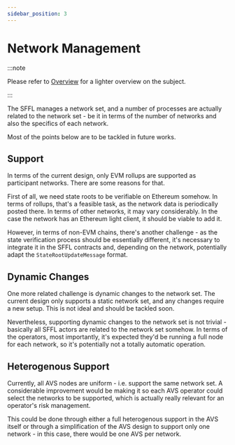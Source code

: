 ```yaml
---
sidebar_position: 3
---
```


# Network Management

:::note

Please refer to [Overview](./overview.md) for a lighter overview on the
subject.

:::

The SFFL manages a network set, and a number of processes are actually
related to the network set - be it in terms of the number of networks and also
the specifics of each network.

Most of the points below are to be tackled in future works.

## Support

In terms of the current design, only EVM rollups are supported as participant
networks. There are some reasons for that.

First of all, we need state roots to be verifiable on Ethereum somehow. In
terms of rollups, that's a feasible task, as the network data is periodically
posted there. In terms of other networks, it may vary considerably. In the case
the network has an Ethereum light client, it should be viable to add it.

However, in terms of non-EVM chains, there's another challenge - as the state
verification process should be essentially different, it's necessary to
integrate it in the SFFL contracts and, depending on the network, potentially
adapt the `StateRootUpdateMessage` format.

## Dynamic Changes

One more related challenge is dynamic changes to the network set. The current
design only supports a static network set, and any changes require a new setup.
This is not ideal and should be tackled soon.

Nevertheless, supporting dynamic changes to the network set is not trivial -
basically all SFFL actors are related to the network set somehow. In terms of
the operators, most importantly, it's expected they'd be running a full node
for each network, so it's potentially not a totally automatic operation.

## Heterogenous Support

Currently, all AVS nodes are uniform - i.e. support the same network set.
A considerable improvement would be making it so each AVS operator could
select the networks to be supported, which is actually really relevant for an
operator's risk management.

This could be done through either a full heterogenous support in the AVS itself
or through a simplification of the AVS design to support only one network - in
this case, there would be one AVS per network.
